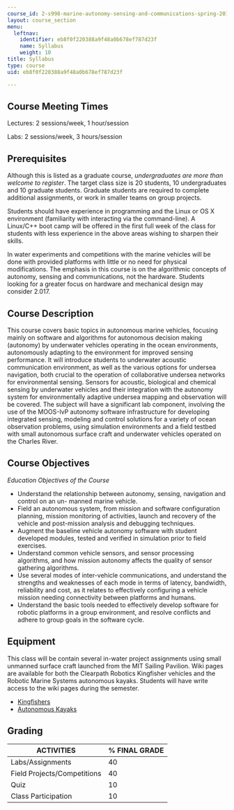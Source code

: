 ```yaml
---
course_id: 2-s998-marine-autonomy-sensing-and-communications-spring-2012
layout: course_section
menu:
  leftnav:
    identifier: eb8f0f220388a9f48a0b678ef787d23f
    name: Syllabus
    weight: 10
title: Syllabus
type: course
uid: eb8f0f220388a9f48a0b678ef787d23f

---
```


Course Meeting Times
--------------------

Lectures: 2 sessions/week, 1 hour/session

Labs: 2 sessions/week, 3 hours/session

Prerequisites
-------------

Although this is listed as a graduate course, _undergraduates are more than welcome to register_. The target class size is 20 students, 10 undergraduates and 10 graduate students. Graduate students are required to complete additional assignments, or work in smaller teams on group projects.

Students should have experience in programming and the Linux or OS X environment (familiarity with interacting via the command-line). A Linux/C++ boot camp will be offered in the first full week of the class for students with less experience in the above areas wishing to sharpen their skills.

In water experiments and competitions with the marine vehicles will be done with provided platforms with little or no need for physical modifications. The emphasis in this course is on the algorithmic concepts of autonomy, sensing and communications, not the hardware. Students looking for a greater focus on hardware and mechanical design may consider 2.017.

Course Description
------------------

This course covers basic topics in autonomous marine vehicles, focusing mainly on software and algorithms for autonomous decision making (autonomy) by underwater vehicles operating in the ocean environments, autonomously adapting to the environment for improved sensing performance. It will introduce students to underwater acoustic communication environment, as well as the various options for undersea navigation, both crucial to the operation of collaborative undersea networks for environmental sensing. Sensors for acoustic, biological and chemical sensing by underwater vehicles and their integration with the autonomy system for environmentally adaptive undersea mapping and observation will be covered. The subject will have a significant lab component, involving the use of the MOOS-IvP autonomy software infrastructure for developing integrated sensing, modeling and control solutions for a variety of ocean observation problems, using simulation environments and a field testbed with small autonomous surface craft and underwater vehicles operated on the Charles River.

Course Objectives
-----------------

_Education Objectives of the Course_

*   Understand the relationship between autonomy, sensing, navigation and control on an un- manned marine vehicle.
*   Field an autonomous system, from mission and software configuration planning, mission monitoring of activities, launch and recovery of the vehicle and post-mission analysis and debugging techniques.
*   Augment the baseline vehicle autonomy software with student developed modules, tested and verified in simulation prior to field exercises.
*   Understand common vehicle sensors, and sensor processing algorithms, and how mission autonomy affects the quality of sensor gathering algorithms.
*   Use several modes of inter-vehicle communications, and understand the strengths and weaknesses of each mode in terms of latency, bandwidth, reliability and cost, as it relates to effectively configuring a vehicle mission needing connectivity between platforms and humans.
*   Understand the basic tools needed to effectively develop software for robotic platforms in a group environment, and resolve conflicts and adhere to group goals in the software cycle.

Equipment
---------

This class will be contain several in-water project assignments using small unmanned surface craft launched from the MIT Sailing Pavilion. Wiki pages are available for both the Clearpath Robotics Kingfisher vehicles and the Robotic Marine Systems autonomous kayaks. Students will have write access to the wiki pages during the semester.

*   [Kingfishers](http://oceanai.mit.edu/kfisher/pmwiki/pmwiki.php)
*   [Autonomous Kayaks](https://www.technologyreview.com/s/407126/autonomous-kayaks/)

Grading
-------

| ACTIVITIES | % FINAL GRADE |
| --- | --- |
| Labs/Assignments | 40 |
| Field Projects/Competitions | 40 |
| Quiz | 10 |
| Class Participation | 10